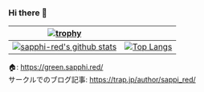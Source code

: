 ### Hi there 👋

| [![trophy](https://github-profile-trophy.vercel.app/?username=sapphi-red&column=4&no-frame=true&theme=onedark)](https://github.com/ryo-ma/github-profile-trophy) |  |
| --- | --- |
| [![sapphi-red's github stats](https://github-readme-stats.vercel.app/api?username=sapphi-red&count_private=true&show_icons=true&theme=onedark&hide_border=true)](https://github.com/anuraghazra/github-readme-stats) | [![Top Langs](https://github-readme-stats.vercel.app/api/top-langs/?username=sapphi-red&langs_count=10&layout=compact&exclude_repo=piscon2019,piscon2019-2,go-traq&theme=onedark&hide_border=true)](https://github.com/anuraghazra/github-readme-stats) |

🏠: https://green.sapphi.red/  
サークルでのブログ記事: https://trap.jp/author/sappi_red/

<!--
**sapphi-red/sapphi-red** is a ✨ _special_ ✨ repository because its `README.md` (this file) appears on your GitHub profile.

Here are some ideas to get you started:

- 🔭 I’m currently working on ...
- 🌱 I’m currently learning ...
- 👯 I’m looking to collaborate on ...
- 🤔 I’m looking for help with ...
- 💬 Ask me about ...
- 📫 How to reach me: ...
- 😄 Pronouns: ...
- ⚡ Fun fact: ...
-->
